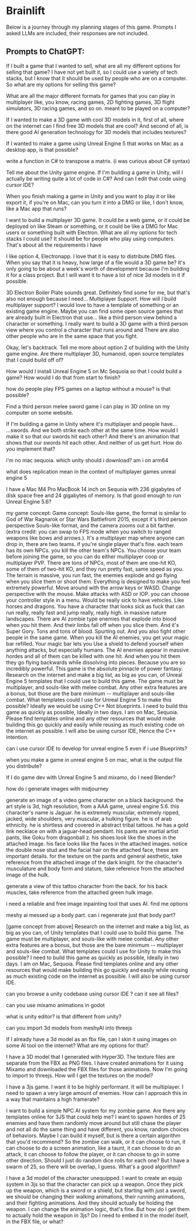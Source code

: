 # Brainlift

Below is a journey through my planning stages of this game. Prompts I asked LLMs 
are included, their responses are not included.

## Prompts to ChatGPT:

If I built a game that I wanted to sell, what are all my different options for selling that game? I have not yet built it, so I could use a variety of tech stacks, but I know that it should be used by people who are on a computer. So what are my options for selling this game?


What are all the major different formats for games that you can play in multiplayer like, you know, racing games, 2D fighting games, 3D flight simulators, 3D racing games, and so on. meant to be played on a computer?


If I wanted to make a 3D game with cool 3D models in it, first of all, where on the internet can I find free 3D models that are cool? And second of all, is there good AI generation technology for 3D models that includes textures?


If I wanted to make a game using Unreal Engine 5 that works on Mac as a desktop app, is that possible?


write a function in C# to transpose a matrix. (i was curious about C# syntax)


Tell me about the Unity game engine. If I'm building a game in Unity, will I actually be writing quite a lot of code in C#? And can I edit that code using cursor IDE?


When you finish making a game in Unity and you want to play it or like export it, if you're on Mac, can you turn it into a DMG or like, I don't know, like a Mac app that runs?


I want to build a multiplayer 3D game. It could be a web game, or it could be deployed on like Steam or something, or it could be like a DMG for Mac users or something built with Electron. What are all my options for tech stacks I could use? It should be for people who play using computers. That's about all the requirements i have



I like option 4, Electronapp. I love that it is easy to distribute DMG files. When you say that it is heavy, how large of a file would a 3D game be? It's only going to be about a week's worth of development because I'm building it for a class project. But I will want it to have a lot of nice 3d models in it if possible.





3D Electron Boiler Plate sounds great. Definitely find some for me, but that's also not enough because I need... Multiplayer Support. How will I build multiplayer support? I would love to have a template of something or an existing game engine. Maybe you can find some open source games that are already built in Electron that use... like a third person view behind a character or something. I really want to build a 3D game with a third person view where you control a character that runs around and There are also other people who are in the same space that you fight.





Okay, let's backtrack. Tell me more about option 2 of building with the Unity game engine. Are there multiplayer 3D, humanoid, open source templates that I could build off of?



How would I install Unreal Engine 5 on Mc Sequoia so that I could build a game? How would I do that from start to finish?



how do people play FPS games on a laptop without a mouse? is that possible?


Find a third person melee sword game I can play in 3D online on my computer on some website.


If I'm building a game in Unity where it's multiplayer and people have... ...swords. And we both strike each other at the same time. How would I make it so that our swords hit each other? And there's an animation that shows that our swords hit each other. And neither of us get hurt. How do you implement that?




i'm no mac sequoia. which unity should i download? am i on arm64


what does replication mean in the context of multiplayer games unreal engine 5

I have a Mac M4 Pro MacBook 14 inch on Sequoia with 236 gigabytes of disk space free and 24 gigabytes of memory. Is that good enough to run Unreal Engine 5.6?



my game concept:
Game concept:
Souls-like game, the format is similar to God of War Ragnarok or Star Wars Battlefront 2015, except it's third person perspective Souls-like format, and the camera zooms out a bit farther.
(extra credit: you can swap to FPS mode when you switch to ranged weapons like bows and arrows.).
It's a multiplayer map where anyone can drop in, there are two teams. if you're single player that's fine. each team has its own NPCs. you kill the other team's NPCs. You choose your team before joining the game, so you can do either multiplayer coop or multiplayer PVP.
There are tons of NPCs, most of them are one-hit KO, some of them of two-hit KO, and they run pretty fast, same speed as you. The terrain is massive, you run fast, the enemies explode and go flying when you slice them or shoot them. Everything is designed to make you feel extremely powerful.
Move around with the arrow keys or WASD. Change perspective with the mouse.
Make attacks with ASD or IOP. you can choose your controller style in a menu.
Would be really sick to have vehicles. Like horses and dragons.
You have a character that looks sick as fuck that can run really, really fast and jump really, really high. in massive nature landscapes. There are AI zombie type enemies that explode into blood when you hit them. And their limbs fall off when you slice them. And it's Super Gory. Tons and tons of blood. Spurting out. And you also fight other people in the same game. When you kill the AI enemies, you get your magic bar refilled. Your magic bar lets you Use a shield to defend yourself when anything attacks, but especially humans. The AI enemies appear in massive hordes and all of them can be killed with one hit. And when you hit them they go flying backwards while dissolving into pieces. Because you are so incredibly powerful. This game is the absolute pinnacle of power fantasy. 
Research on the internet and make a big list, as big as you can, of Unreal Engine 5 templates that I could use to build this game. The game must be multiplayer, and souls-like with melee combat. Any other extra features are a bonus, but those are the bare minimum -- multiplayer and souls-like combat. What templates could I use for Unreal Engine 5 to make this possible? Ideally we would be using C++ Not blueprints.  I need to build this game as quickly as possible,  Ideally in two days.  I am on Mac, Sequoia. Please find templates online and any other resources that would make building this go quickly and easily while reusing as much existing code on the internet as possible.  I will also be using cursor IDE,  Hence the C++ intention.



can i use cursor IDE to develop for unreal engine 5 even if i use Blueprints?



when you make a game in unreal engine 5 on mac, what is the output file you distribute?



If I do game dev with Unreal Engine 5 and mixamo, do I need Blender?


how do i generate images with midjourney



generate an image of a video game character on a black background. the art style is 3d, high resolution, from a AAA game, unreal engine 5.6. this character's name is Jaguar. he is extremely muscular, extremely ripped, jacked, wide shoulders, very muscular, a hulking figure. he is of arab ethnicity. he is shirtless and covered in abstract tribal tattoos. he has a gold link necklace on with a jaguar-head pendant. his pants are martial artist pants, like Goku from dragonball z. his shoes look like the shoes in the attached image. his face looks like the faces in the attached images. notice the double nose stud and the facial hair on the attached face, these are important details. for the texture on the pants and general aesthetic, take reference from the attached image of the dark knight. for the character's musculature and body form and stature, take reference from the attached image of the hulk.

generate a view of this tattoo character from the back. for his back muscles, take reference from the attached green hulk image. 


i need a reliable and free image inpainting tool that uses AI. find me options


meshy ai messed up a body part. can i regenerate just that body part?


[game concept from above]
Research on the internet and make a big list, as big as you can, of Unity templates that I could use to build this game. The game must be multiplayer, and souls-like with melee combat. Any other extra features are a bonus, but those are the bare minimum -- multiplayer and souls-like combat. What templates could I use for Unity to make this possible? I need to build this game as quickly as possible,  Ideally in two days.  I am on Mac, Sequoia. Please find templates online and any other resources that would make building this go quickly and easily while reusing as much existing code on the internet as possible.  I will also be using cursor IDE.


can you browse a unity codebase using cursor IDE ? can it see all files? 

can you use mixamo animations in godot

what is unity editor? is that different from unity?


can you import 3d models from meshyAI into threejs

If I already have a 3d model as an fbx file, can I skin it using images on some AI tool on the internet? What are my options for that? 


I have a 3D model that I generated with Hyper3D. The texture files are separate from the FBX as PNG files. I have created animations for it using Mixamo and downloaded the FBX files for those animations. Now I'm going to import to threejs. How will I get the textures on the model?


I have a 3js game. I want it to be highly performant. It will be multiplayer. I need to spawn a very large amount of enemies. How can I approach this in a way that maintains a high framerate?

I want to build a simple NPC AI system for my zombie game. Are there any templates online for 3JS that could help me? I want to spawn hordes of 25 enemies and have them randomly move around but still chase the player and not all do the same thing and have different, you know, random choices of behaviors. Maybe I can build it myself, but is there a certain algorithm that you'd recommend? So the zombie can walk, or it can choose to run, it can choose to do a screen animation, like a taunt, it can choose to do an attack, it can choose to follow the player, or it can choose to go in some other direction. Should I just do random dice rolls for each one? But I have a swarm of 25, so there will be overlap, I guess. What's a good algorithm?



I have a 3d model of the character unequipped. I want to create an equip system in 3js so that the character can pick up a weapon. Once they pick up the weapon, which is a sword or a shield, but starting with just a sword, we should be changing their walking animations, their running animations, and their fighting animations. And they should actually be holding the weapon. I can change the animation logic, that's fine. But how do I get them to actually hold the weapon in 3js? Do I need to embed it in the model itself, in the FBX file, or what?







